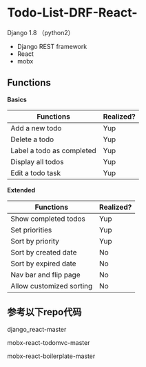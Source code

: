 # Todo-List-DRF-React-



Django 1.8 （python2）
+ Django REST framework
+ React
+ mobx

## Functions

**Basics**

Functions							| Realized?
-------------------------- 	| -------------
Add a new todo  					| Yup
Delete a todo  					| Yup
Label a todo as completed 		| Yup
Display all todos 				| Yup
Edit a todo task			 		| Yup

**Extended**

Functions							| Realized?
-------------------------- 	| -------------
Show completed todos	 		| Yup
Set priorities			 		| Yup
Sort by priority			 		| Yup
Sort by created date	 		| No
Sort by expired date	 		| No
Nav bar and flip page			| No
Allow customized sorting		| No

## 参考以下repo代码

django_react-master

mobx-react-todomvc-master

mobx-react-boilerplate-master
